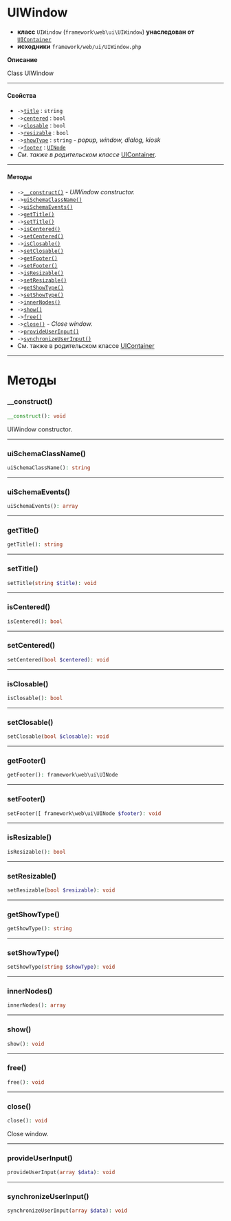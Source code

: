 # UIWindow

- **класс** `UIWindow` (`framework\web\ui\UIWindow`) **унаследован от** [`UIContainer`](https://github.com/jphp-group/wizard-framework/blob/master/wizard-web-ui/api-docs/classes/framework/web/ui/UIContainer.ru.md)
- **исходники** `framework/web/ui/UIWindow.php`

**Описание**

Class UIWindow

---

#### Свойства

- `->`[`title`](#prop-title) : `string`
- `->`[`centered`](#prop-centered) : `bool`
- `->`[`closable`](#prop-closable) : `bool`
- `->`[`resizable`](#prop-resizable) : `bool`
- `->`[`showType`](#prop-showtype) : `string` - _popup, window, dialog, kiosk_
- `->`[`footer`](#prop-footer) : [`UINode`](https://github.com/jphp-group/wizard-framework/blob/master/wizard-web-ui/api-docs/classes/framework/web/ui/UINode.ru.md)
- *См. также в родительском классе* [UIContainer](https://github.com/jphp-group/wizard-framework/blob/master/wizard-web-ui/api-docs/classes/framework/web/ui/UIContainer.ru.md).

---

#### Методы

- `->`[`__construct()`](#method-__construct) - _UIWindow constructor._
- `->`[`uiSchemaClassName()`](#method-uischemaclassname)
- `->`[`uiSchemaEvents()`](#method-uischemaevents)
- `->`[`getTitle()`](#method-gettitle)
- `->`[`setTitle()`](#method-settitle)
- `->`[`isCentered()`](#method-iscentered)
- `->`[`setCentered()`](#method-setcentered)
- `->`[`isClosable()`](#method-isclosable)
- `->`[`setClosable()`](#method-setclosable)
- `->`[`getFooter()`](#method-getfooter)
- `->`[`setFooter()`](#method-setfooter)
- `->`[`isResizable()`](#method-isresizable)
- `->`[`setResizable()`](#method-setresizable)
- `->`[`getShowType()`](#method-getshowtype)
- `->`[`setShowType()`](#method-setshowtype)
- `->`[`innerNodes()`](#method-innernodes)
- `->`[`show()`](#method-show)
- `->`[`free()`](#method-free)
- `->`[`close()`](#method-close) - _Close window._
- `->`[`provideUserInput()`](#method-provideuserinput)
- `->`[`synchronizeUserInput()`](#method-synchronizeuserinput)
- См. также в родительском классе [UIContainer](https://github.com/jphp-group/wizard-framework/blob/master/wizard-web-ui/api-docs/classes/framework/web/ui/UIContainer.ru.md)

---
# Методы

<a name="method-__construct"></a>

### __construct()
```php
__construct(): void
```
UIWindow constructor.

---

<a name="method-uischemaclassname"></a>

### uiSchemaClassName()
```php
uiSchemaClassName(): string
```

---

<a name="method-uischemaevents"></a>

### uiSchemaEvents()
```php
uiSchemaEvents(): array
```

---

<a name="method-gettitle"></a>

### getTitle()
```php
getTitle(): string
```

---

<a name="method-settitle"></a>

### setTitle()
```php
setTitle(string $title): void
```

---

<a name="method-iscentered"></a>

### isCentered()
```php
isCentered(): bool
```

---

<a name="method-setcentered"></a>

### setCentered()
```php
setCentered(bool $centered): void
```

---

<a name="method-isclosable"></a>

### isClosable()
```php
isClosable(): bool
```

---

<a name="method-setclosable"></a>

### setClosable()
```php
setClosable(bool $closable): void
```

---

<a name="method-getfooter"></a>

### getFooter()
```php
getFooter(): framework\web\ui\UINode
```

---

<a name="method-setfooter"></a>

### setFooter()
```php
setFooter([ framework\web\ui\UINode $footer): void
```

---

<a name="method-isresizable"></a>

### isResizable()
```php
isResizable(): bool
```

---

<a name="method-setresizable"></a>

### setResizable()
```php
setResizable(bool $resizable): void
```

---

<a name="method-getshowtype"></a>

### getShowType()
```php
getShowType(): string
```

---

<a name="method-setshowtype"></a>

### setShowType()
```php
setShowType(string $showType): void
```

---

<a name="method-innernodes"></a>

### innerNodes()
```php
innerNodes(): array
```

---

<a name="method-show"></a>

### show()
```php
show(): void
```

---

<a name="method-free"></a>

### free()
```php
free(): void
```

---

<a name="method-close"></a>

### close()
```php
close(): void
```
Close window.

---

<a name="method-provideuserinput"></a>

### provideUserInput()
```php
provideUserInput(array $data): void
```

---

<a name="method-synchronizeuserinput"></a>

### synchronizeUserInput()
```php
synchronizeUserInput(array $data): void
```